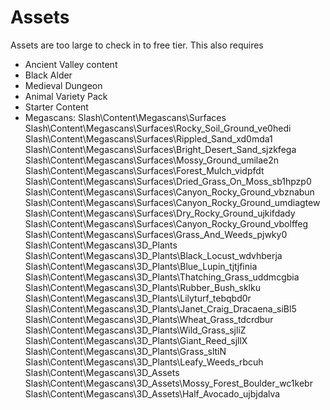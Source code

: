 # Assets
Assets are too large to check in to free tier.  This also requires 
- Ancient Valley content
- Black Alder
- Medieval Dungeon
- Animal Variety Pack
- Starter Content
- Megascans:
    Slash\Content\Megascans\Surfaces 
    Slash\Content\Megascans\Surfaces\Rocky_Soil_Ground_ve0hedi 
    Slash\Content\Megascans\Surfaces\Rippled_Sand_xd0mda1 
    Slash\Content\Megascans\Surfaces\Bright_Desert_Sand_sjzkfega 
    Slash\Content\Megascans\Surfaces\Mossy_Ground_umilae2n 
    Slash\Content\Megascans\Surfaces\Forest_Mulch_vidpfdt 
    Slash\Content\Megascans\Surfaces\Dried_Grass_On_Moss_sb1hpzp0 
    Slash\Content\Megascans\Surfaces\Canyon_Rocky_Ground_vbznabun 
    Slash\Content\Megascans\Surfaces\Canyon_Rocky_Ground_umdiagtew 
    Slash\Content\Megascans\Surfaces\Dry_Rocky_Ground_ujkifdady 
    Slash\Content\Megascans\Surfaces\Canyon_Rocky_Ground_vbolffeg 
    Slash\Content\Megascans\Surfaces\Grass_And_Weeds_pjwky0 
    Slash\Content\Megascans\3D_Plants 
    Slash\Content\Megascans\3D_Plants\Black_Locust_wdvhberja 
    Slash\Content\Megascans\3D_Plants\Blue_Lupin_tjtjfinia 
    Slash\Content\Megascans\3D_Plants\Thatching_Grass_uddmcgbia 
    Slash\Content\Megascans\3D_Plants\Rubber_Bush_sklku 
    Slash\Content\Megascans\3D_Plants\Lilyturf_tebqbd0r 
    Slash\Content\Megascans\3D_Plants\Janet_Craig_Dracaena_siBl5 
    Slash\Content\Megascans\3D_Plants\Wheat_Grass_tdcrdbur 
    Slash\Content\Megascans\3D_Plants\Wild_Grass_sjliZ 
    Slash\Content\Megascans\3D_Plants\Giant_Reed_sjllX 
    Slash\Content\Megascans\3D_Plants\Grass_sltiN 
    Slash\Content\Megascans\3D_Plants\Leafy_Weeds_rbcuh 
    Slash\Content\Megascans\3D_Assets 
    Slash\Content\Megascans\3D_Assets\Mossy_Forest_Boulder_wc1kebr 
    Slash\Content\Megascans\3D_Assets\Half_Avocado_ujbjdalva